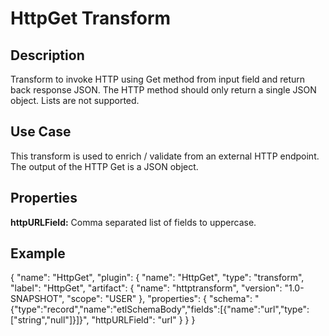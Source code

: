 # HttpGet Transform

Description
-----------

Transform to invoke HTTP using Get method from input field and return back response JSON.
The HTTP method should only return a single JSON object. Lists are not supported.

Use Case
--------

This transform is used to enrich / validate from an external HTTP endpoint. The output of the HTTP Get is a JSON object.

Properties
----------

**httpURLField:** Comma separated list of fields to uppercase.

Example
-------

{
        "name": "HttpGet",
        "plugin": {
          "name": "HttpGet",
          "type": "transform",
          "label": "HttpGet",
          "artifact": {
            "name": "httptransform",
            "version": "1.0-SNAPSHOT",
            "scope": "USER"
          },
          "properties": {
            "schema": "{\"type\":\"record\",\"name\":\"etlSchemaBody\",\"fields\":[{\"name\":\"url\",\"type\":[\"string\",\"null\"]}]}",
            "httpURLField": "url"
          }
        }
      }
